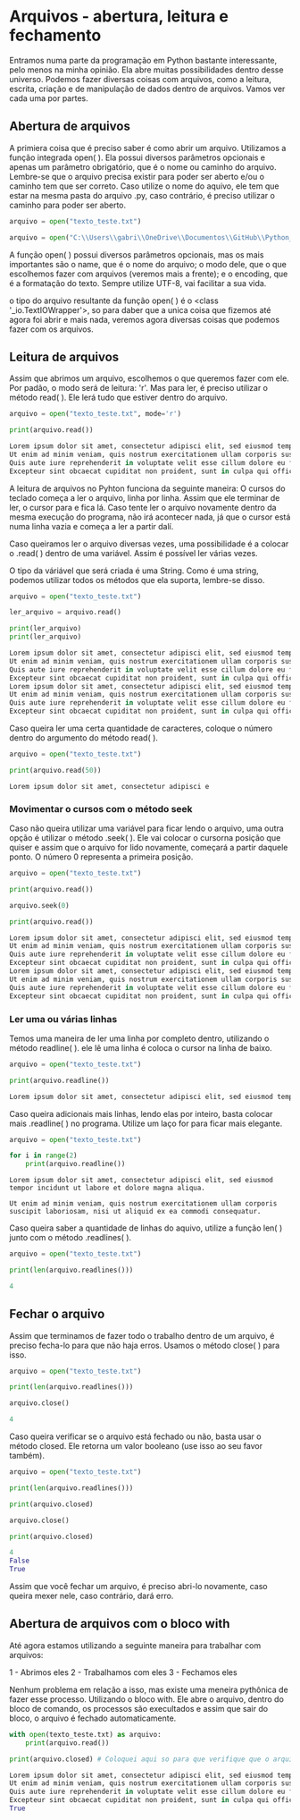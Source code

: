 # Arquivos - abertura, leitura e fechamento 

Entramos numa parte da programação em Python bastante interessante, pelo menos na minha opinião. Ela abre muitas possibilidades dentro desse universo. Podemos fazer diversas coisas com arquivos, como a leitura, escrita, criação e de manipulação de dados dentro de arquivos. Vamos ver cada uma por partes. 

## Abertura de arquivos 

A primiera coisa que é preciso saber é como abrir um arquivo. Utilizamos a função integrada open( ). Ela possui diversos parâmetros
opcionais e apenas um parâmetro obrigatório, que é o nome ou caminho do arquivo. Lembre-se que o arquivo precisa existir para poder 
ser aberto e/ou o caminho tem que ser correto. Caso utilize o nome do aquivo, ele tem que estar na mesma pasta do arquivo .py, caso contrário, é preciso utilizar o caminho para poder ser aberto.

```Python
arquivo = open("texto_teste.txt")
```

```Python
arquivo = open("C:\\Users\\gabri\\OneDrive\\Documentos\\GitHub\\Python_teoria\\Aula14Arquivos\\texto_teste.txt")
```

A função open( ) possui diversos parâmetros opcionais, mas os mais importantes são o name, que é o nome do arquivo; o modo dele, que o que escolhemos fazer com arquivos (veremos mais a frente); e o encoding, que é a formatação do texto. Sempre utilize UTF-8, vai facilitar a sua vida.

o tipo do arquivo resultante da função open( ) é o <class '_io.TextIOWrapper'>, so para daber que a unica coisa que fizemos até agora foi abrir e mais nada, veremos agora diversas coisas que podemos fazer com os arquivos.

## Leitura de arquivos 

Assim que abrimos um arquivo, escolhemos o que queremos fazer com ele. Por padão, o modo será de leitura: 'r'. Mas para ler, é preciso utilizar o método read( ). Ele lerá tudo que estiver dentro do arquivo. 

```Python
arquivo = open("texto_teste.txt", mode='r')

print(arquivo.read())
```

```Python
Lorem ipsum dolor sit amet, consectetur adipisci elit, sed eiusmod tempor incidunt ut labore et dolore magna aliqua. 
Ut enim ad minim veniam, quis nostrum exercitationem ullam corporis suscipit laboriosam, nisi ut aliquid ex ea commodi consequatur.
Quis aute iure reprehenderit in voluptate velit esse cillum dolore eu fugiat nulla pariatur.
Excepteur sint obcaecat cupiditat non proident, sunt in culpa qui officia deserunt mollit anim id est laborum.
```

A leitura de arquivos no Pyhton funciona da seguinte maneira: O cursos do teclado começa a ler o arquivo, linha por linha. Assim que ele terminar de ler, o cursor para e fica lá. Caso tente ler o arquivo novamente dentro da mesma execução do programa, não 
irá acontecer nada, já que o cursor está numa linha vazia e começa a ler a partir dalí. 
 
Caso queiramos ler o arquivo diversas vezes, uma possibilidade é a colocar o .read( ) dentro de uma variável. Assim é possível ler várias vezes.

O tipo da váriável que será criada é uma String. Como é uma string, podemos utilizar todos os métodos que ela suporta, lembre-se disso.

```Python
arquivo = open("texto_teste.txt") 

ler_arquivo = arquivo.read()

print(ler_arquivo)
print(ler_arquivo)

```

```Python
Lorem ipsum dolor sit amet, consectetur adipisci elit, sed eiusmod tempor incidunt ut labore et dolore magna aliqua. 
Ut enim ad minim veniam, quis nostrum exercitationem ullam corporis suscipit laboriosam, nisi ut aliquid ex ea commodi consequatur.
Quis aute iure reprehenderit in voluptate velit esse cillum dolore eu fugiat nulla pariatur.
Excepteur sint obcaecat cupiditat non proident, sunt in culpa qui officia deserunt mollit anim id est laborum.
Lorem ipsum dolor sit amet, consectetur adipisci elit, sed eiusmod tempor incidunt ut labore et dolore magna aliqua.
Ut enim ad minim veniam, quis nostrum exercitationem ullam corporis suscipit laboriosam, nisi ut aliquid ex ea commodi consequatur.
Quis aute iure reprehenderit in voluptate velit esse cillum dolore eu fugiat nulla pariatur.
Excepteur sint obcaecat cupiditat non proident, sunt in culpa qui officia deserunt mollit anim id est laborum.
```

Caso queira ler uma certa quantidade de caracteres, coloque o número dentro do argumento do método read( ).

```Python
arquivo = open("texto_teste.txt") 

print(arquivo.read(50))
```

```Pyhton
Lorem ipsum dolor sit amet, consectetur adipisci e
```

### Movimentar o cursos com o método seek

Caso não queira utilizar uma variável para ficar lendo o arquivo, uma outra opção é utilizar o método .seek( ). Ele vai colocar o cursorna posição que quiser e assim que o arquivo for lido novamente, começará a partir daquele ponto. O número 0 representa a primeira posição.

```Python
arquivo = open("texto_teste.txt") 

print(arquivo.read())

arquivo.seek(0)

print(arquivo.read())

```

```Python
Lorem ipsum dolor sit amet, consectetur adipisci elit, sed eiusmod tempor incidunt ut labore et dolore magna aliqua. 
Ut enim ad minim veniam, quis nostrum exercitationem ullam corporis suscipit laboriosam, nisi ut aliquid ex ea commodi consequatur.
Quis aute iure reprehenderit in voluptate velit esse cillum dolore eu fugiat nulla pariatur.
Excepteur sint obcaecat cupiditat non proident, sunt in culpa qui officia deserunt mollit anim id est laborum.
Lorem ipsum dolor sit amet, consectetur adipisci elit, sed eiusmod tempor incidunt ut labore et dolore magna aliqua.
Ut enim ad minim veniam, quis nostrum exercitationem ullam corporis suscipit laboriosam, nisi ut aliquid ex ea commodi consequatur.
Quis aute iure reprehenderit in voluptate velit esse cillum dolore eu fugiat nulla pariatur.
Excepteur sint obcaecat cupiditat non proident, sunt in culpa qui officia deserunt mollit anim id est laborum.
```

### Ler uma ou várias linhas 

Temos uma maneira de ler uma linha por completo dentro, utilizando o método readline( ). ele lê uma linha é coloca o cursor na 
linha de baixo.

```Python
arquivo = open("texto_teste.txt") 

print(arquivo.readline())

```
```Python
Lorem ipsum dolor sit amet, consectetur adipisci elit, sed eiusmod tempor incidunt ut labore et dolore magna aliqua. 
```

Caso queira adicionais mais linhas, lendo elas por inteiro, basta colocar mais .readline( ) no programa. Utilize um laço for para 
ficar mais elegante.

```Python
arquivo = open("texto_teste.txt") 

for i in range(2)
    print(arquivo.readline())


```

```Pyhton
Lorem ipsum dolor sit amet, consectetur adipisci elit, sed eiusmod tempor incidunt ut labore et dolore magna aliqua. 

Ut enim ad minim veniam, quis nostrum exercitationem ullam corporis suscipit laboriosam, nisi ut aliquid ex ea commodi consequatur.
```

Caso queira saber a quantidade de linhas do aquivo, utilize a função len( ) junto com o método .readlines( ).

```Python
arquivo = open("texto_teste.txt") 

print(len(arquivo.readlines()))

```

```Python
4
```

## Fechar o arquivo

Assim que terminamos de fazer todo o trabalho dentro de um arquivo, é preciso fecha-lo para que não haja erros. Usamos o método close( ) para isso. 

```Python
arquivo = open("texto_teste.txt") 

print(len(arquivo.readlines()))

arquivo.close()

```

```Python
4
```

Caso queira verificar se o arquivo está fechado ou não, basta usar o método closed. Ele retorna um valor booleano (use isso ao seu favor também).

```Python
arquivo = open("texto_teste.txt") 

print(len(arquivo.readlines()))

print(arquivo.closed)

arquivo.close()

print(arquivo.closed)

```

```Python
4
False
True
```

Assim que você fechar um arquivo, é preciso abri-lo novamente, caso queira mexer nele, caso contrário, dará erro.

## Abertura de arquivos com o bloco with

Até agora estamos utilizando a seguinte maneira para trabalhar com arquivos:

1 - Abrimos eles
2 - Trabalhamos com eles
3 - Fechamos eles

Nenhum problema em relação a isso, mas existe uma meneira pythônica de fazer esse processo. Utilizando o bloco with.
Ele abre o arquivo, dentro do bloco de comando, os processos são execultados e assim que sair do bloco, o arquivo é fechado automaticamente.

```Python
with open(texto_teste.txt) as arquivo:
    print(arquivo.read())

print(arquivo.closed) # Coloquei aqui so para que verifique que o arquivo realmente está fechado.

```

```Python
Lorem ipsum dolor sit amet, consectetur adipisci elit, sed eiusmod tempor incidunt ut labore et dolore magna aliqua.
Ut enim ad minim veniam, quis nostrum exercitationem ullam corporis suscipit laboriosam, nisi ut aliquid ex ea commodi consequatur.
Quis aute iure reprehenderit in voluptate velit esse cillum dolore eu fugiat nulla pariatur.
Excepteur sint obcaecat cupiditat non proident, sunt in culpa qui officia deserunt mollit anim id est laborum.
True
```
